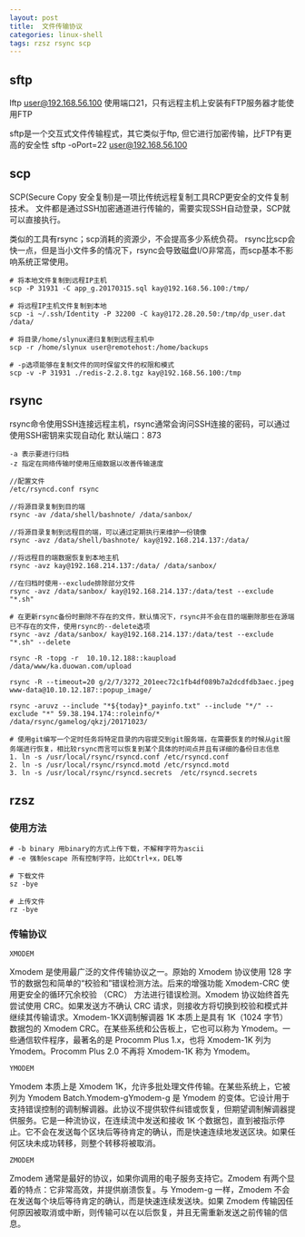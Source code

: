 ```yaml
---
layout: post
title:  文件传输协议
categories: linux-shell
tags: rzsz rsync scp
---
```


## sftp

lftp user@192.168.56.100 使用端口21，只有远程主机上安装有FTP服务器才能使用FTP

sftp是一个交互式文件传输程式，其它类似于ftp, 但它进行加密传输，比FTP有更高的安全性
sftp -oPort=22 user@192.168.56.100

## scp

SCP(Secure Copy 安全复制)是一项比传统远程复制工具RCP更安全的文件复制技术。
文件都是通过SSH加密通道进行传输的，需要实现SSH自动登录，SCP就可以直接执行。

类似的工具有rsync；scp消耗的资源少，不会提高多少系统负荷。
rsync比scp会快一点，但是当小文件多的情况下，rsync会导致磁盘I/O非常高，而scp基本不影响系统正常使用。

```shell
# 将本地文件复制到远程IP主机
scp -P 31931 -C app_g.20170315.sql kay@192.168.56.100:/tmp/

# 将远程IP主机文件复制到本地
scp -i ~/.ssh/Identity -P 32200 -C kay@172.28.20.50:/tmp/dp_user.dat /data/

# 将目录/home/slynux递归复制到远程主机中
scp -r /home/slynux user@remotehost:/home/backups

# -p选项能够在复制文件的同时保留文件的权限和模式
scp -v -P 31931 ./redis-2.2.8.tgz kay@192.168.56.100:/tmp
```

## rsync

rsync命令使用SSH连接远程主机，rsync通常会询问SSH连接的密码，可以通过使用SSH密钥来实现自动化
默认端口：873

```shell
-a 表示要进行归档
-z 指定在网络传输时使用压缩数据以改善传输速度

//配置文件
/etc/rsyncd.conf rsync

//将源目录复制到目的端
rsync -av /data/shell/bashnote/ /data/sanbox/

//将源目录复制到远程目的端，可以通过定期执行来维护一份镜像
rsync -avz /data/shell/bashnote/ kay@192.168.214.137:/data/

//将远程目的端数据恢复到本地主机
rsync -avz kay@192.168.214.137:/data/ /data/sanbox/

//在归档时使用--exclude排除部分文件
rsync -avz /data/sanbox/ kay@192.168.214.137:/data/test --exclude "*.sh"

# 在更新rsync备份时删除不存在的文件，默认情况下，rsync并不会在目的端删除那些在源端已不存在的文件，使用rsync的--delete选项
rsync -avz /data/sanbox/ kay@192.168.214.137:/data/test --exclude "*.sh" --delete

rsync -R -topg -r  10.10.12.188::kaupload /data/www/ka.duowan.com/upload

rsync -R --timeout=20 g/2/7/3272_201eec72c1fb4df089b7a2dcdfdb3aec.jpeg www-data@10.10.12.187::popup_image/

rsync -aruvz --include "*${today}*_payinfo.txt" --include "*/" --exclude "*" 59.38.194.174::roleinfo/*  /data/rsync/gamelog/qkzj/20171023/

# 使用git编写一个定时任务将特定目录的内容提交到git服务端，在需要恢复的时候从git服务端进行恢复，相比较rsync而言可以恢复到某个具体的时间点并且有详细的备份日志信息
1. ln -s /usr/local/rsync/rsyncd.conf /etc/rsyncd.conf  
2. ln -s /usr/local/rsync/rsyncd.motd /etc/rsyncd.motd  
3. ln -s /usr/local/rsync/rsyncd.secrets  /etc/rsyncd.secrets  
```

## rzsz

### 使用方法

```shell
# -b binary 用binary的方式上传下载，不解释字符为ascii
# -e 强制escape 所有控制字符，比如Ctrl+x，DEL等

# 下载文件
sz -bye

# 上传文件
rz -bye
```

### 传输协议

`XMODEM`

Xmodem 是使用最广泛的文件传输协议之一。原始的 Xmodem 协议使用 128 字节的数据包和简单的“校验和”错误检测方法。后来的增强功能 Xmodem-CRC 使用更安全的循环冗余校验 （CRC） 方法进行错误检测。Xmodem 协议始终首先尝试使用 CRC。如果发送方不确认 CRC 请求，则接收方将切换到校验和模式并继续其传输请求。Xmodem-1KX调制解调器 1K 本质上是具有 1K（1024 字节）数据包的 Xmodem CRC。在某些系统和公告板上，它也可以称为 Ymodem。一些通信软件程序，最著名的是 Procomm Plus 1.x，也将 Xmodem-1K 列为 Ymodem。Procomm Plus 2.0 不再将 Xmodem-1K 称为 Ymodem。

`YMODEM`

Ymodem 本质上是 Xmodem 1K，允许多批处理文件传输。在某些系统上，它被列为 Ymodem Batch.Ymodem-gYmodem-g 是 Ymodem 的变体。它设计用于支持错误控制的调制解调器。此协议不提供软件纠错或恢复，但期望调制解调器提供服务。它是一种流协议，在连续流中发送和接收 1K 个数据包，直到被指示停止。它不会在发送每个区块后等待肯定的确认，而是快速连续地发送区块。如果任何区块未成功转移，则整个转移将被取消。

`ZMODEM`

Zmodem 通常是最好的协议，如果你调用的电子服务支持它。Zmodem 有两个显着的特点：它非常高效，并提供崩溃恢复。与 Ymodem-g 一样，Zmodem 不会在发送每个块后等待肯定的确认，而是快速连续发送块。如果 Zmodem 传输因任何原因被取消或中断，则传输可以在以后恢复，并且无需重新发送之前传输的信息。
